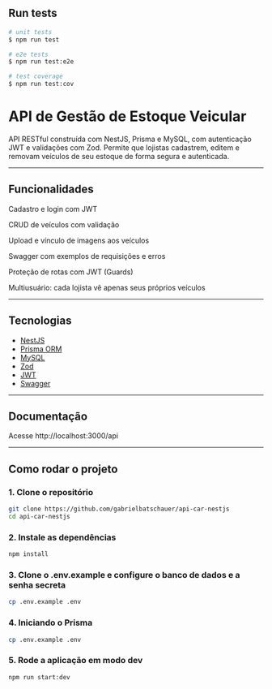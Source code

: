 ## Run tests

```bash
# unit tests
$ npm run test

# e2e tests
$ npm run test:e2e

# test coverage
$ npm run test:cov
```

# API de Gestão de Estoque Veicular

API RESTful construída com NestJS, Prisma e MySQL, com autenticação JWT e validações com Zod. Permite que lojistas cadastrem, editem e removam veículos de seu estoque de forma segura e autenticada.

---

## Funcionalidades

Cadastro e login com JWT

CRUD de veículos com validação

Upload e vínculo de imagens aos veículos

Swagger com exemplos de requisições e erros

Proteção de rotas com JWT (Guards)

Multiusuário: cada lojista vê apenas seus próprios veículos

---

## Tecnologias

- [NestJS](https://nestjs.com/)
- [Prisma ORM](https://www.prisma.io/)
- [MySQL](https://www.mysql.com/)
- [Zod](https://zod.dev/)
- [JWT](https://jwt.io/)
- [Swagger](https://swagger.io/)

---

## Documentação

Acesse http://localhost:3000/api

---

## Como rodar o projeto

### 1. Clone o repositório

```bash
git clone https://github.com/gabrielbatschauer/api-car-nestjs
cd api-car-nestjs
```

### 2. Instale as dependências

```bash
npm install
```

### 3. Clone o .env.example e configure o banco de dados e a senha secreta

```bash
cp .env.example .env
```

### 4. Iniciando o Prisma

```bash
cp .env.example .env
```

### 5. Rode a aplicação em modo dev

```bash
npm run start:dev
```
